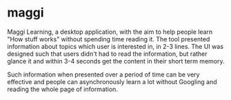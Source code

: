 # maggi
Maggi Learning, a desktop application, with the aim to help people learn "How stuff works" without spending time reading it. The tool presented information about topics which user is interested in, in 2-3 lines. The UI was designed such that users didn't had to read the information, but rather glance it and within 3-4 seconds get the content in their short term memory. 

Such information when presented over a period of time can be very effective and people can asynchronously learn a lot without Googling and reading the whole page of information.
